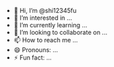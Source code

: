 - 👋 Hi, I’m @shi12345fu
- 👀 I’m interested in ...
- 🌱 I’m currently learning ...
- 💞️ I’m looking to collaborate on ...
- 📫 How to reach me ...
- 😄 Pronouns: ...
- ⚡ Fun fact: ...

<!---
shi12345fu/shi12345fu is a ✨ special ✨ repository because its `README.md` (this file) appears on your GitHub profile.
You can click the Preview link to take a look at your changes.
--->
